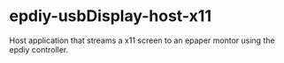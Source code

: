 # epdiy-usbDisplay-host-x11
Host application that streams a x11 screen to an epaper montor using the epdiy controller.

